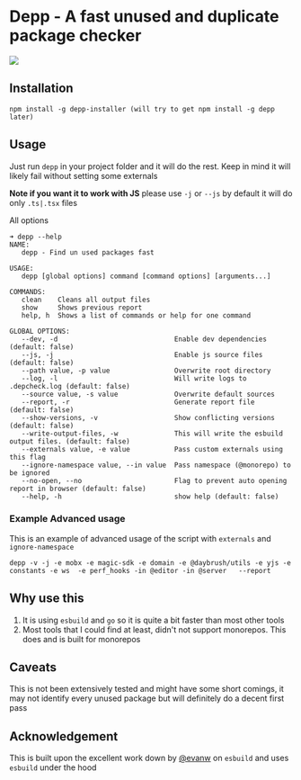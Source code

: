 # Depp - A fast unused and duplicate package checker

![](https://user-images.githubusercontent.com/10355479/139758905-7f911615-84d0-46c6-805a-06f8eafaf633.png)

## Installation

```
npm install -g depp-installer (will try to get npm install -g depp later)
```

## Usage

Just run `depp` in your project folder and it will do the rest. Keep in mind it will likely fail without setting some externals

**Note if you want it to work with JS** please use `-j` or `--js` by default it will do only `.ts|.tsx` files

All options
```
➜ depp --help  
NAME:
   depp - Find un used packages fast

USAGE:
   depp [global options] command [command options] [arguments...]

COMMANDS:
   clean    Cleans all output files
   show     Shows previous report
   help, h  Shows a list of commands or help for one command

GLOBAL OPTIONS:
   --dev, -d                             Enable dev dependencies (default: false)
   --js, -j                              Enable js source files (default: false)
   --path value, -p value                Overwrite root directory
   --log, -l                             Will write logs to .depcheck.log (default: false)
   --source value, -s value              Overwrite default sources
   --report, -r                          Generate report file (default: false)
   --show-versions, -v                   Show conflicting versions (default: false)
   --write-output-files, -w              This will write the esbuild output files. (default: false)
   --externals value, -e value           Pass custom externals using this flag
   --ignore-namespace value, --in value  Pass namespace (@monorepo) to be ignored
   --no-open, --no                       Flag to prevent auto opening report in browser (default: false)
   --help, -h                            show help (default: false)
```

### Example Advanced usage

This is an example of advanced usage of the script with `externals` and `ignore-namespace`

```
depp -v -j -e mobx -e magic-sdk -e domain -e @daybrush/utils -e yjs -e constants -e ws  -e perf_hooks -in @editor -in @server   --report
```


## Why use this

1. It is using `esbuild` and `go` so it is quite a bit faster than most other tools
2. Most tools that I could find at least, didn't not support monorepos. This does and is built for monorepos

## Caveats 

This is not been extensively tested and might have some short comings, it may not identify every unused package but will definitely do a decent first pass


## Acknowledgement


This is built upon the excellent work down by [@evanw](https://github.com/evanw/) on `esbuild` and uses `esbuild` under the hood